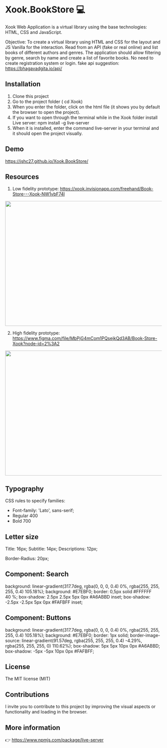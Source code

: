# Xook.BookStore  :computer:

Xook Web Application is a virtual library using the base technologies: HTML, CSS and JavaScript. 

Objective: To create a virtual library using HTML and CSS for the layout and JS Vanilla for the interaction. Read from an API (fake or real online) and list books of different authors and genres. The application should allow filtering by genre, search by name and create a list of favorite books. No need to create registration system or login. fake api suggestion: https://bhagavadgita.io/api/

## Installation

1. Clone this project
2. Go to the project folder ( cd Xook)
3. When you enter the folder, click on the html file (it shows you by default the browser to open the project).
4. If you want to open through the terminal while in the Xook folder install Live server: npm install -g live-server
5. When it is installed, enter the command live-server in your terminal and it should open the project visually. 

## Demo

https://jshc27.github.io/Xook.BookStore/


## Resources

1. Low fidelity prototype: https://xook.invisionapp.com/freehand/Book-Store---Xook-NW1vbF74l

<div align="center">
<img src="https://user-images.githubusercontent.com/56690309/111365168-27581b00-8660-11eb-8c4b-a3351f48d7cc.png" width="700px" height="400px"/>
</div> 

2. High fidelity prototype: https://www.figma.com/file/MbPjG4mCom1PQsejkQd3AB/Book-Store-Xook?node-id=2%3A2

<div align="center">
<img src="https://user-images.githubusercontent.com/56690309/111365326-5e2e3100-8660-11eb-865e-15fb226186ba.png" width="700px" height="400px"/>
</div>

## Typography

CSS rules to specify families: 

- Font-family: 'Lato', sans-serif;
- Regular 400
- Bold 700

## Letter size 

Title: 16px;
Subtitle: 14px;
Descriptions: 12px; 

Border-Radius: 20px;

## Component: Search

background: linear-gradient(317.7deg, rgba(0, 0, 0, 0.4) 0%, rgba(255, 255, 255, 0.4) 105.18%);
background: #E7EBF0;
border: 0,5px solid #FFFFFF 40 %;
box-shadow: 2.5px 2.5px 5px 0px #A6ABBD inset;
box-shadow: -2.5px -2.5px 5px 0px #FAFBFF inset;

## Component: Buttons

background: linear-gradient(317.7deg, rgba(0, 0, 0, 0.4) 0%, rgba(255, 255, 255, 0.4) 105.18%);
background: #E7EBF0;
border: 1px solid;
border-image-source: linear-gradient(91.57deg, rgba(255, 255, 255, 0.4) -4.29%, rgba(255, 255, 255, 0) 110.62%);
box-shadow: 5px 5px 10px 0px #A6ABBD;
box-shadow: -5px -5px 10px 0px #FAFBFF;


## License 
The MIT license (MIT)

## Contributions

I invite you to contribute to this project by improving the visual aspects or functionality and loading in the browser.

## More information

:point_right: https://www.npmjs.com/package/live-server


